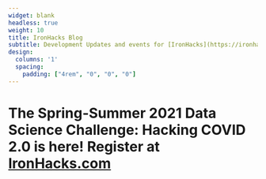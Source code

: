 ```yaml
---
widget: blank
headless: true
weight: 10
title: IronHacks Blog
subtitle: Development Updates and events for [IronHacks](https://ironhacks.com)
design:
  columns: '1'
  spacing:
    padding: ["4rem", "0", "0", "0"]
---
```


# The Spring-Summer 2021 Data Science Challenge: Hacking COVID 2.0 is here! Register at [IronHacks.com](https://ironhacks.com)